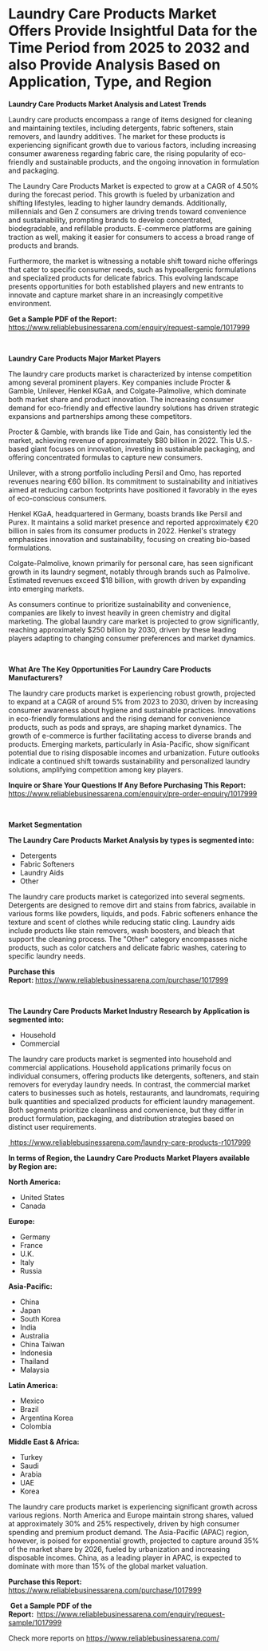<p><h1>Laundry Care Products Market Offers Provide Insightful Data for the Time Period from 2025 to 2032 and also Provide Analysis Based on Application, Type, and Region</h1></p><p><strong>Laundry Care Products Market Analysis and Latest Trends</strong></p>
<p><p>Laundry care products encompass a range of items designed for cleaning and maintaining textiles, including detergents, fabric softeners, stain removers, and laundry additives. The market for these products is experiencing significant growth due to various factors, including increasing consumer awareness regarding fabric care, the rising popularity of eco-friendly and sustainable products, and the ongoing innovation in formulation and packaging.</p><p>The Laundry Care Products Market is expected to grow at a CAGR of 4.50% during the forecast period. This growth is fueled by urbanization and shifting lifestyles, leading to higher laundry demands. Additionally, millennials and Gen Z consumers are driving trends toward convenience and sustainability, prompting brands to develop concentrated, biodegradable, and refillable products. E-commerce platforms are gaining traction as well, making it easier for consumers to access a broad range of products and brands.</p><p>Furthermore, the market is witnessing a notable shift toward niche offerings that cater to specific consumer needs, such as hypoallergenic formulations and specialized products for delicate fabrics. This evolving landscape presents opportunities for both established players and new entrants to innovate and capture market share in an increasingly competitive environment.</p></p>
<p><strong>Get a Sample PDF of the Report:&nbsp;</strong> <a href="https://www.reliablebusinessarena.com/enquiry/request-sample/1017999?utm_campaign=2262&utm_medium=2&utm_source=Github&utm_content=ia&utm_term=05022025&utm_id=laundry-care-products">https://www.reliablebusinessarena.com/enquiry/request-sample/1017999</a></p>
<p>&nbsp;</p>
<p><strong>Laundry Care Products Major Market Players</strong></p>
<p><p>The laundry care products market is characterized by intense competition among several prominent players. Key companies include Procter & Gamble, Unilever, Henkel KGaA, and Colgate-Palmolive, which dominate both market share and product innovation. The increasing consumer demand for eco-friendly and effective laundry solutions has driven strategic expansions and partnerships among these competitors.</p><p>Procter & Gamble, with brands like Tide and Gain, has consistently led the market, achieving revenue of approximately $80 billion in 2022. This U.S.-based giant focuses on innovation, investing in sustainable packaging, and offering concentrated formulas to capture new consumers.</p><p>Unilever, with a strong portfolio including Persil and Omo, has reported revenues nearing €60 billion. Its commitment to sustainability and initiatives aimed at reducing carbon footprints have positioned it favorably in the eyes of eco-conscious consumers.</p><p>Henkel KGaA, headquartered in Germany, boasts brands like Persil and Purex. It maintains a solid market presence and reported approximately €20 billion in sales from its consumer products in 2022. Henkel's strategy emphasizes innovation and sustainability, focusing on creating bio-based formulations.</p><p>Colgate-Palmolive, known primarily for personal care, has seen significant growth in its laundry segment, notably through brands such as Palmolive. Estimated revenues exceed $18 billion, with growth driven by expanding into emerging markets.</p><p>As consumers continue to prioritize sustainability and convenience, companies are likely to invest heavily in green chemistry and digital marketing. The global laundry care market is projected to grow significantly, reaching approximately $250 billion by 2030, driven by these leading players adapting to changing consumer preferences and market dynamics.</p></p>
<p>&nbsp;</p>
<p><strong>What Are The Key Opportunities For Laundry Care Products Manufacturers?</strong></p>
<p><p>The laundry care products market is experiencing robust growth, projected to expand at a CAGR of around 5% from 2023 to 2030, driven by increasing consumer awareness about hygiene and sustainable practices. Innovations in eco-friendly formulations and the rising demand for convenience products, such as pods and sprays, are shaping market dynamics. The growth of e-commerce is further facilitating access to diverse brands and products. Emerging markets, particularly in Asia-Pacific, show significant potential due to rising disposable incomes and urbanization. Future outlooks indicate a continued shift towards sustainability and personalized laundry solutions, amplifying competition among key players.</p></p>
<p><strong>Inquire or Share Your Questions If Any Before Purchasing This Report:</strong> <a href="https://www.reliablebusinessarena.com/enquiry/pre-order-enquiry/1017999?utm_campaign=2262&utm_medium=2&utm_source=Github&utm_content=ia&utm_term=05022025&utm_id=laundry-care-products">https://www.reliablebusinessarena.com/enquiry/pre-order-enquiry/1017999</a></p>
<p>&nbsp;</p>
<p><strong>Market Segmentation</strong></p>
<p><strong>The Laundry Care Products Market Analysis by types is segmented into:</strong></p>
<p><ul><li>Detergents</li><li>Fabric Softeners</li><li>Laundry Aids</li><li>Other</li></ul></p>
<p><p>The laundry care products market is categorized into several segments. Detergents are designed to remove dirt and stains from fabrics, available in various forms like powders, liquids, and pods. Fabric softeners enhance the texture and scent of clothes while reducing static cling. Laundry aids include products like stain removers, wash boosters, and bleach that support the cleaning process. The "Other" category encompasses niche products, such as color catchers and delicate fabric washes, catering to specific laundry needs.</p></p>
<p><strong>Purchase this Report:&nbsp;</strong><a href="https://www.reliablebusinessarena.com/purchase/1017999?utm_campaign=2262&utm_medium=2&utm_source=Github&utm_content=ia&utm_term=05022025&utm_id=laundry-care-products">https://www.reliablebusinessarena.com/purchase/1017999</a></p>
<p>&nbsp;</p>
<p><strong>The Laundry Care Products Market Industry Research by Application is segmented into:</strong></p>
<p><ul><li>Household</li><li>Commercial</li></ul></p>
<p><p>The laundry care products market is segmented into household and commercial applications. Household applications primarily focus on individual consumers, offering products like detergents, softeners, and stain removers for everyday laundry needs. In contrast, the commercial market caters to businesses such as hotels, restaurants, and laundromats, requiring bulk quantities and specialized products for efficient laundry management. Both segments prioritize cleanliness and convenience, but they differ in product formulation, packaging, and distribution strategies based on distinct user requirements.</p></p>
<p><a href="https://www.reliablebusinessarena.com/laundry-care-products-r1017999?utm_campaign=2262&utm_medium=2&utm_source=Github&utm_content=ia&utm_term=05022025&utm_id=laundry-care-products">&nbsp;https://www.reliablebusinessarena.com/laundry-care-products-r1017999</a></p>
<p><strong>In terms of Region, the Laundry Care Products Market Players available by Region are:</strong></p>
<p>
    <p> <strong> North America: </strong>
        <ul>
            <li>United States</li>
            <li>Canada</li>
        </ul>
        </p> 
    <p> <strong> Europe: </strong>
        <ul>
            <li>Germany</li>
            <li>France</li>
            <li>U.K.</li>
            <li>Italy</li>
            <li>Russia</li>
        </ul>
        </p> 
    <p> <strong> Asia-Pacific: </strong>
        <ul>
            <li>China</li>
            <li>Japan</li>
            <li>South Korea</li>
            <li>India</li>
            <li>Australia</li>
            <li>China Taiwan</li>
            <li>Indonesia</li>
            <li>Thailand</li>
            <li>Malaysia</li>
        </ul>
        </p> 
    <p> <strong> Latin America: </strong>
        <ul>
            <li>Mexico</li>
            <li>Brazil</li>
            <li>Argentina Korea</li>
            <li>Colombia</li>
        </ul>
        </p> 
    <p> <strong> Middle East & Africa: </strong>
        <ul>
            <li>Turkey</li>
            <li>Saudi</li>
            <li>Arabia</li>
            <li>UAE</li>
            <li>Korea</li>
        </ul>
    </p>
    </p>
<p><p>The laundry care products market is experiencing significant growth across various regions. North America and Europe maintain strong shares, valued at approximately 30% and 25% respectively, driven by high consumer spending and premium product demand. The Asia-Pacific (APAC) region, however, is poised for exponential growth, projected to capture around 35% of the market share by 2026, fueled by urbanization and increasing disposable incomes. China, as a leading player in APAC, is expected to dominate with more than 15% of the global market valuation.</p></p>
<p><strong>Purchase this Report: </strong><a href="https://www.reliablebusinessarena.com/purchase/1017999?utm_campaign=2262&utm_medium=2&utm_source=Github&utm_content=ia&utm_term=05022025&utm_id=laundry-care-products">https://www.reliablebusinessarena.com/purchase/1017999</a></p>
<p>&nbsp;<strong>Get a Sample PDF of the Report:&nbsp;&nbsp;</strong><a href="https://www.reliablebusinessarena.com/enquiry/request-sample/1017999?utm_campaign=2262&utm_medium=2&utm_source=Github&utm_content=ia&utm_term=05022025&utm_id=laundry-care-products">https://www.reliablebusinessarena.com/enquiry/request-sample/1017999</a></p>
<p><strong></strong></p>
<p>Check more reports on <a href="https://www.reliablebusinessarena.com/?utm_campaign=2262&utm_medium=2&utm_source=Github&utm_content=ia&utm_term=05022025&utm_id=laundry-care-products">https://www.reliablebusinessarena.com/</a></p>